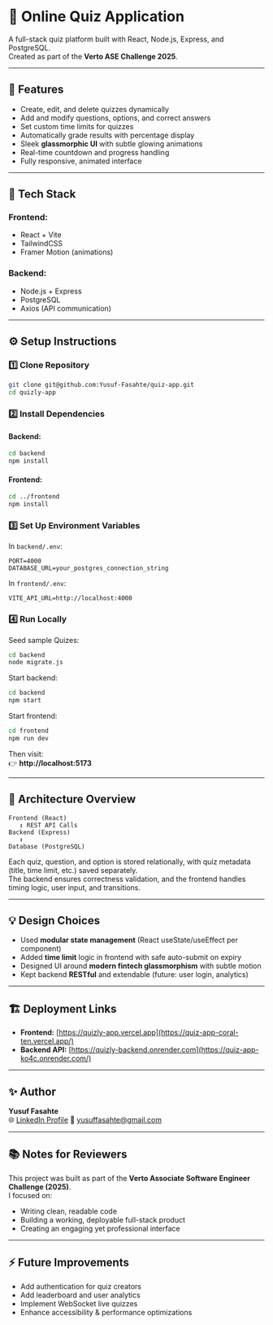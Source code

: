 # 🧠 Online Quiz Application

A full-stack quiz platform built with React, Node.js, Express, and PostgreSQL.  
Created as part of the **Verto ASE Challenge 2025**.

---

## 🚀 Features

- Create, edit, and delete quizzes dynamically
- Add and modify questions, options, and correct answers
- Set custom time limits for quizzes
- Automatically grade results with percentage display
- Sleek **glassmorphic UI** with subtle glowing animations
- Real-time countdown and progress handling
- Fully responsive, animated interface

---

## 🧩 Tech Stack

### Frontend:

- React + Vite
- TailwindCSS
- Framer Motion (animations)

### Backend:

- Node.js + Express
- PostgreSQL
- Axios (API communication)

---

## ⚙️ Setup Instructions

### 1️⃣ Clone Repository

```bash
git clone git@github.com:Yusuf-Fasahte/quiz-app.git
cd quizly-app
```

### 2️⃣ Install Dependencies

#### Backend:

```bash
cd backend
npm install
```

#### Frontend:

```bash
cd ../frontend
npm install
```

### 3️⃣ Set Up Environment Variables

In `backend/.env`:

```
PORT=4000
DATABASE_URL=your_postgres_connection_string
```

In `frontend/.env`:

```
VITE_API_URL=http://localhost:4000
```

### 4️⃣ Run Locally

Seed sample Quizes: 
```bash
cd backend
node migrate.js
```

Start backend:

```bash
cd backend
npm start
```

Start frontend:

```bash
cd frontend
npm run dev
```

Then visit:  
👉 **http://localhost:5173**

---

## 🧠 Architecture Overview

```
Frontend (React)
   ↕ REST API Calls
Backend (Express)
   ↕
Database (PostgreSQL)
```

Each quiz, question, and option is stored relationally, with quiz metadata (title, time limit, etc.) saved separately.  
The backend ensures correctness validation, and the frontend handles timing logic, user input, and transitions.

---


## 💡 Design Choices

- Used **modular state management** (React useState/useEffect per component)
- Added **time limit** logic in frontend with safe auto-submit on expiry
- Designed UI around **modern fintech glassmorphism** with subtle motion
- Kept backend **RESTful** and extendable (future: user login, analytics)

---

## 🏗️ Deployment Links

- **Frontend:** [https://quizly-app.vercel.app](https://quiz-app-coral-ten.vercel.app/)
- **Backend API:** [https://quizly-backend.onrender.com](https://quiz-app-ko4c.onrender.com/)

---

## ✨ Author

**Yusuf Fasahte**  
🌐 [LinkedIn Profile](https://www.linkedin.com/in/yusuf-fasahte-dev/)
📧 yusuffasahte@gmail.com

---

## 📚 Notes for Reviewers

This project was built as part of the **Verto Associate Software Engineer Challenge (2025)**.  
I focused on:

- Writing clean, readable code
- Building a working, deployable full-stack product
- Creating an engaging yet professional interface

---

## ⚡ Future Improvements

- Add authentication for quiz creators
- Add leaderboard and user analytics
- Implement WebSocket live quizzes
- Enhance accessibility & performance optimizations
